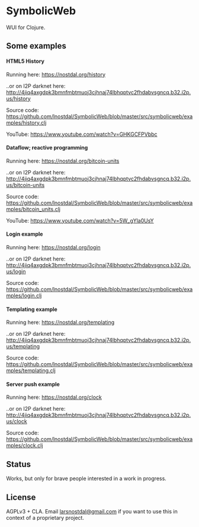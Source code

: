 # SymbolicWeb

WUI for Clojure.



## Some examples


#### HTML5 History

Running here: https://nostdal.org/history

..or on I2P darknet here: http://4jiq4axgdpk3bmnfmbtmuoj3cjhnaj74lbhqptvc2fhdabvsgncq.b32.i2p.us/history

Source code: https://github.com/lnostdal/SymbolicWeb/blob/master/src/symbolicweb/examples/history.clj

YouTube: https://www.youtube.com/watch?v=GHKGCFPVbbc


#### Dataflow; reactive programming

Running here: https://nostdal.org/bitcoin-units

..or on I2P darknet here: http://4jiq4axgdpk3bmnfmbtmuoj3cjhnaj74lbhqptvc2fhdabvsgncq.b32.i2p.us/bitcoin-units

Source code: https://github.com/lnostdal/SymbolicWeb/blob/master/src/symbolicweb/examples/bitcoin_units.clj

YouTube: https://www.youtube.com/watch?v=5W_gYla0UsY


#### Login example

Running here: https://nostdal.org/login

..or on I2P darknet here: http://4jiq4axgdpk3bmnfmbtmuoj3cjhnaj74lbhqptvc2fhdabvsgncq.b32.i2p.us/login

Source code: https://github.com/lnostdal/SymbolicWeb/blob/master/src/symbolicweb/examples/login.clj


#### Templating example

Running here: https://nostdal.org/templating

..or on I2P darknet here: http://4jiq4axgdpk3bmnfmbtmuoj3cjhnaj74lbhqptvc2fhdabvsgncq.b32.i2p.us/templating

Source code: https://github.com/lnostdal/SymbolicWeb/blob/master/src/symbolicweb/examples/templating.clj


#### Server push example

Running here: https://nostdal.org/clock

..or on I2P darknet here: http://4jiq4axgdpk3bmnfmbtmuoj3cjhnaj74lbhqptvc2fhdabvsgncq.b32.i2p.us/clock

Source code: https://github.com/lnostdal/SymbolicWeb/blob/master/src/symbolicweb/examples/clock.clj



## Status

Works, but only for brave people interested in a work in progress.



## License

AGPLv3 + CLA. Email larsnostdal@gmail.com if you want to use this in context of a proprietary project.
